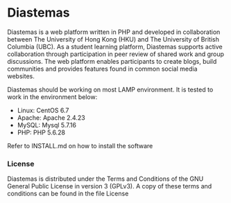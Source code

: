 # Diastemas
Diastemas is a web platform written in PHP and developed in collaboration between The University of Hong Kong (HKU) and The University of British Columbia (UBC). As a student learning platform, Diastemas supports active collaboration through participation in peer review of shared work and group discussions. The web platform enables participants to create blogs, build communities and provides features found in common social media websites.

Diastemas should be working on most LAMP environment.  It is tested to work in the environment below:

<ul>
  <li>Linux:            CentOS 6.7</li>
  <li>Apache:           Apache 2.4.23</li>
  <li>MySQL:            Mysql 5.7.16</li>
  <li>PHP:              PHP 5.6.28</li>
</ul>

Refer to INSTALL.md on how to install the software 

<h3>License</h3>
Diastemas is distributed under the Terms and Conditions of the GNU General Public License in version 3 (GPLv3). A copy of these terms and conditions can be found in the file License

